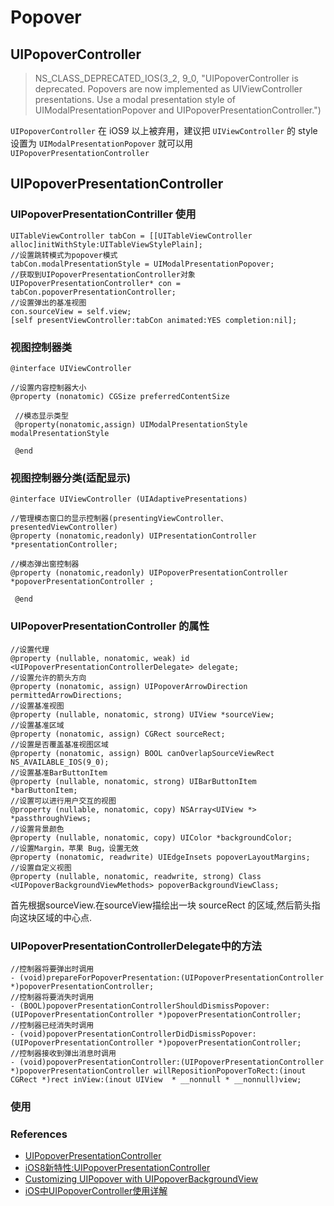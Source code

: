 # Popover

## UIPopoverController

> NS_CLASS_DEPRECATED_IOS(3_2, 9_0, "UIPopoverController is deprecated. Popovers are now implemented as UIViewController presentations. Use a modal presentation style of UIModalPresentationPopover and UIPopoverPresentationController.")

`UIPopoverController` 在 iOS9 以上被弃用，建议把 `UIViewController` 的 style 设置为 `UIModalPresentationPopover` 就可以用 `UIPopoverPresentationController`

## UIPopoverPresentationController

### UIPopoverPresentationContriller 使用

```objc
UITableViewController tabCon = [[UITableViewController alloc]initWithStyle:UITableViewStylePlain];
//设置跳转模式为popover模式
tabCon.modalPresentationStyle = UIModalPresentationPopover;
//获取到UIPopoverPresentationController对象
UIPopoverPresentationController* con = tabCon.popoverPresentationController;
//设置弹出的基准视图
con.sourceView = self.view;
[self presentViewController:tabCon animated:YES completion:nil];
```

### 视图控制器类

```
@interface UIViewController

//设置内容控制器大小
@property (nonatomic) CGSize preferredContentSize

 //模态显示类型
 @property(nonatomic,assign) UIModalPresentationStyle modalPresentationStyle

 @end
```

### 视图控制器分类(适配显示)

```
@interface UIViewController (UIAdaptivePresentations)

//管理模态窗口的显示控制器(presentingViewController、presentedViewController)
@property (nonatomic,readonly) UIPresentationController *presentationController;

//模态弹出窗控制器
@property (nonatomic,readonly) UIPopoverPresentationController *popoverPresentationController ;

 @end
```

### UIPopoverPresentationController 的属性

```objc
//设置代理
@property (nullable, nonatomic, weak) id <UIPopoverPresentationControllerDelegate> delegate;
//设置允许的箭头方向
@property (nonatomic, assign) UIPopoverArrowDirection permittedArrowDirections;
//设置基准视图
@property (nullable, nonatomic, strong) UIView *sourceView;
//设置基准区域
@property (nonatomic, assign) CGRect sourceRect;
//设置是否覆盖基准视图区域
@property (nonatomic, assign) BOOL canOverlapSourceViewRect NS_AVAILABLE_IOS(9_0);
//设置基准BarButtonItem
@property (nullable, nonatomic, strong) UIBarButtonItem *barButtonItem;
//设置可以进行用户交互的视图
@property (nullable, nonatomic, copy) NSArray<UIView *> *passthroughViews;
//设置背景颜色
@property (nullable, nonatomic, copy) UIColor *backgroundColor;
//设置Margin，苹果 Bug，设置无效
@property (nonatomic, readwrite) UIEdgeInsets popoverLayoutMargins;
//设置自定义视图
@property (nullable, nonatomic, readwrite, strong) Class <UIPopoverBackgroundViewMethods> popoverBackgroundViewClass;
```

首先根据sourceView.在sourceView描绘出一块 sourceRect 的区域,然后箭头指向这块区域的中心点.

### UIPopoverPresentationControllerDelegate中的方法

```
//控制器将要弹出时调用
- (void)prepareForPopoverPresentation:(UIPopoverPresentationController *)popoverPresentationController;
//控制器将要消失时调用
- (BOOL)popoverPresentationControllerShouldDismissPopover:(UIPopoverPresentationController *)popoverPresentationController;
//控制器已经消失时调用
- (void)popoverPresentationControllerDidDismissPopover:(UIPopoverPresentationController *)popoverPresentationController;
//控制器接收到弹出消息时调用
- (void)popoverPresentationController:(UIPopoverPresentationController *)popoverPresentationController willRepositionPopoverToRect:(inout CGRect *)rect inView:(inout UIView  * __nonnull * __nonnull)view;
```

### 使用

### References

* [UIPopoverPresentationController](https://developer.apple.com/documentation/uikit/uipopoverpresentationcontroller)
* [iOS8新特性:UIPopoverPresentationController](http://www.jianshu.com/p/52dd6dec3e9b)
* [Customizing UIPopover with UIPopoverBackgroundView](http://www.scianski.com/customizing-uipopover-with-uipopoverbackgroundview/)
* [iOS中UIPopoverController使用详解](https://my.oschina.net/u/2340880/blog/711242)
